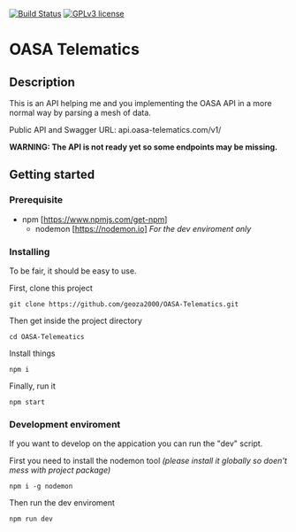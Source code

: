 [![Build Status](https://travis-ci.org/geoza2000/OASA-Telematics.png?branch=master)](https://travis-ci.org/geoza2000/OASA-Telematics)
[![GPLv3 license](https://img.shields.io/badge/License-GPLv3-blue.svg)](http://perso.crans.org/besson/LICENSE.html)

# OASA Telematics 
## Description
This is an API helping me and you implementing the OASA API in a more normal way by parsing a mesh of data.

Public API and Swagger URL: api.oasa-telematics.com/v1/

__WARNING: The API is not ready yet so some endpoints may be missing.__

## Getting started

### Prerequisite
 - npm [https://www.npmjs.com/get-npm]
     - nodemon [https://nodemon.io] _For the dev enviroment only_

### Installing
To be fair, it should be easy to use.

First, clone this project
```
git clone https://github.com/geoza2000/OASA-Telematics.git
```
Then get inside the project directory
```
cd OASA-Telemeatics
```
Install things
```
npm i
```
Finally, run it
```
npm start
``` 

### Development enviroment
If you want to develop on the appication you can run the "dev" script.

First you need to install the nodemon tool _(please install it globally so doen't mess with project package)_
```
npm i -g nodemon
```
Then run the dev enviroment
```
npm run dev
```